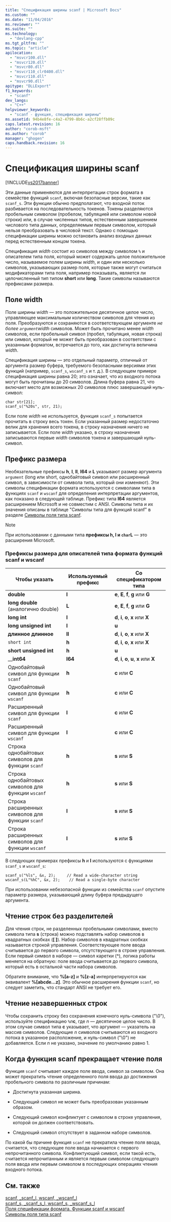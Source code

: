 ```yaml
---
title: "Спецификация ширины scanf | Microsoft Docs"
ms.custom: ""
ms.date: "11/04/2016"
ms.reviewer: ""
ms.suite: ""
ms.technology: 
  - "devlang-cpp"
ms.tgt_pltfrm: ""
ms.topic: "article"
apilocation: 
  - "msvcr100.dll"
  - "msvcr120.dll"
  - "msvcr80.dll"
  - "msvcr110_clr0400.dll"
  - "msvcr110.dll"
  - "msvcr90.dll"
apitype: "DLLExport"
f1_keywords: 
  - "scanf"
dev_langs: 
  - "C++"
helpviewer_keywords: 
  - "scanf - функция, спецификация ширины"
ms.assetid: 94b4e8fe-c4a2-4799-8b6c-a2cf28ffb09c
caps.latest.revision: 16
author: "corob-msft"
ms.author: "corob"
manager: "ghogen"
caps.handback.revision: 16
---
```

# Спецификация ширины scanf
[!INCLUDE[vs2017banner](../assembler/inline/includes/vs2017banner.md)]

Эти данные применяются для интерпретации строк формата в семействе функций `scanf`, включая безопасные версии, такие как `scanf_s`.  Эти функции обычно предполагают, что входной поток разбивается на последовательность токенов.  Токены разделяются пробельным символом \(пробелом, табуляцией или символом новой строки\) или, в случае численных типов, естественным завершением числового типа данных, определяемым первым символом, который нельзя преобразовать в числовой текст.  Однако с помощью спецификации ширины можно остановить анализ входных данных перед естественным концом токена.  
  
 Спецификация *width* состоит из символов между символом `%` и описателем типа поля, который может содержать целое положительное число, называемое полем ширины *width*, и один или несколько символов, указывающих размер поля, которые также могут считаться модификаторами типа поля, например показывать, является ли целочисленный тип типом **short** или **long**.  Такие символы называются префиксами размера.  
  
## Поле width  
 Поле ширины *width* — это положительное десятичное целое число, управляющее максимальным количеством символов для чтения из поля.  Преобразуются и сохраняются в соответствующем аргументе  *не более `argument`width* символов.  Может быть прочитано менее *width* символов, если пробельный символ \(пробел, табуляция, новая строка\) или символ, который не может быть преобразован в соответствии с указанным форматом, встречается до того, как достигнута величина *width*.  
  
 Спецификация ширины — это отдельный параметр, отличный от аргумента размер буфера, требуемого безопасными версиями этих функций \(например, `scanf_s`, `wscanf_s` и т. д.\).  В следующем примере спецификация ширины равна 20; это означает, что из входного потока могут быть прочитаны до 20 символов.  Длина буфера равна 21, что включает место для возможных 20 символов плюс завершающий нуль\-символ:  
  
```  
char str[21];  
scanf_s("%20s", str, 21);  
```  
  
 Если поле *width* не используется, функция `scanf_s` попытается прочитать в строку весь токен.  Если указанный размер недостаточно велик для хранения всего токена, в строку назначения ничего не записывается.  Если поле *width* указано, в строку назначения записываются первые *width* символов токена и завершающий нуль\-символ.  
  
## Префикс размера  
 Необязательные префиксы **h**, **l**, **ll**, **I64** и **L** указывают размер аргумента `argument` \(long или short, однобайтовый символ или расширенный символ, в зависимости от символа типа, который они изменяют\).  Эти символы спецификации формата используются с символами типа в функциях `scanf` и `wscanf` для определения интерпретации аргументов, как показано в следующей таблице.  Префикс типа **I64** является расширением Microsoft и не совместим с ANSI.  Символы типа и их значения описаны в таблице "Символы типа для функций scanf" в разделе [Символы поля типа scanf](../c-runtime-library/scanf-type-field-characters.md).  
  
> [!NOTE]
>  При использовании с данными типа  **префиксы h, l и `char`L** — это расширения Microsoft.  
  
### Префиксы размера для описателей типа формата функций scanf и wscanf  
  
|Чтобы указать|Используемый префикс|Со спецификатором типа|  
|-------------------|--------------------------|----------------------------|  
|**double**|**l**|**e**, **E**, **f**, **g** или **G**|  
|**long double** \(аналогично double\)|**L**|**e**, **E**, **f**, **g** или **G**|  
|**long int**|**l**|**d**, **i**, **o**, **x** или **X**|  
|**long unsigned int**|**l**|**u**|  
|**длинное длинное**|**ll**|**d**, **i**, **o**, **x** или **X**|  
|`short int`|**h**|**d**, **i**, **o**, **x** или **X**|  
|**short unsigned int**|**h**|**u**|  
|\_\_**int64**|**I64**|**d**, **i**, **o**, **u**, **x** или **X**|  
|Однобайтовый символ для функции `scanf`|**h**|**c** или **C**|  
|Однобайтовый символ для функции `wscanf`|**h**|**c** или **C**|  
|Расширенный символ для функции `scanf`|**l**|**c** или **C**|  
|Расширенный символ для функции `wscanf`|**l**|**c** или **C**|  
|Строка однобайтовых символов для функции `scanf`|**h**|**s** или **S**|  
|Строка однобайтовых символов для функции `wscanf`|**h**|**s** или **S**|  
|Строка расширенных символов для функции `scanf`|**l**|**s** или **S**|  
|Строка расширенных символов для функции `wscanf`|**l**|**s** или **S**|  
  
 В следующих примерах префиксы **h** и **l** используются с функциями `scanf_s` и `wscanf_s`:  
  
```  
scanf_s("%ls", &x, 2);     // Read a wide-character string  
wscanf_s(L"%hC", &x, 2);    // Read a single-byte character  
```  
  
 При использовании небезопасной функции из семейства `scanf` опустите параметр размера, указывающий длину буфера предыдущего аргумента.  
  
## Чтение строк без разделителей  
 Для чтения строк, не разделенных пробельными символами, вместо символа типа **s** \(строка\) можно подставлять набор символов в квадратных скобках \(**\[ \]**\).  Набор символов в квадратных скобках называется строкой управления.  Соответствующее поле ввода считывается до первого символа, отсутствующего в строке управления.  Если первый символ в наборе — символ каретки \(**^**\), логика работы меняется на обратную: поле ввода считывается до первого символа, который есть в остальной части набора символов.  
  
 Обратите внимание, что **%\[a\-z\]** и **%\[z\-a\]** интерпретируются как эквивалент **%\[abcde...z\]**.  Это обычное расширения функции `scanf`, но следует заметить, что стандарт ANSI не требует его.  
  
## Чтение незавершенных строк  
 Чтобы сохранить строку без сохранения конечного нуль\-символа \("\\0"\), используйте спецификацию `%`*n***c**, где *n* — десятичное целое число.  В этом случае символ типа **c** указывает, что аргумент — указатель на массив символов.  Следующие *n* символов считываются из входного потока в указанное расположение, и нуль\-символ \("\\0"\) не добавляется.  Если *n* не указано, значение по умолчанию равно 1.  
  
## Когда функция scanf прекращает чтение поля  
 Функция `scanf` считывает каждое поле ввода, символ за символом.  Она может прекратить чтение определенного поля ввода до достижения пробельного символа по различным причинам:  
  
-   Достигнута указанная ширина.  
  
-   Следующий символ не может быть преобразован указанным образом.  
  
-   Следующий символ конфликтует с символом в строке управления, которой он должен соответствовать.  
  
-   Следующий символ отсутствует в заданном наборе символов.  
  
 По какой бы причине функция `scanf` не прекратила чтение поля ввода, считается, что следующее поле ввода начинается с первого непрочитанного символа.  Конфликтующий символ, если такой есть, считается непрочитанным и является первым символом следующего поля ввода или первым символом в последующих операциях чтения входного потока.  
  
## См. также  
 [scanf, \_scanf\_l, wscanf, \_wscanf\_l](../c-runtime-library/reference/scanf-scanf-l-wscanf-wscanf-l.md)   
 [scanf\_s, \_scanf\_s\_l, wscanf\_s, \_wscanf\_s\_l](../c-runtime-library/reference/scanf-s-scanf-s-l-wscanf-s-wscanf-s-l.md)   
 [Поля спецификации формата. Функции scanf и wscanf](../Topic/Format%20Specification%20Fields:%20scanf%20and%20wscanf%20Functions.md)   
 [Символы поля типа scanf](../c-runtime-library/scanf-type-field-characters.md)